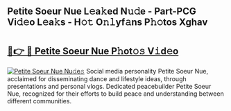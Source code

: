 ## Petite Soeur Nue L𝚎a𝚔ed N𝚞𝚍e - Part-PCG Vi𝚍𝚎o L𝚎a𝚔s - H𝚘𝚝 O𝚗𝚕yf𝚊ns P𝚑𝚘tos Xghav

# <h2><a href="http://kf6s7wx.oniu.top/?m=Petite+Soeur+Nue">🔗👉 🔴 Petite Soeur Nue P𝚑ot𝚘𝚜 V𝚒d𝚎o</a></h2>

[![Petite Soeur Nue Nu𝚍e𝚜](https://i.imgur.com/0qMVB7G.gif)](http://kf6s7wx.oniu.top/?m=Petite+Soeur+Nue)
Social media personality Petite Soeur Nue, acclaimed for disseminating dance and lifestyle ideas, through presentations and personal vlogs. Dedicated peacebuilder Petite Soeur Nue, recognized for their efforts to build peace and understanding between different communities.  
